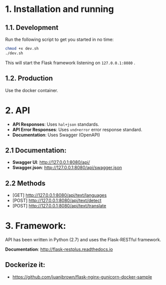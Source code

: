 # 1. Installation and running
 
## 1.1. Development

Run the following script to get you started in no time:

```bash
chmod +x dev.sh
./dev.sh
```
This will start the Flask framework listening on `127.0.0.1:8080` .

## 1.2. Production

Use the docker container.
 
# 2. API 

- **API Responses**: Uses `hal+json` standards.
- **API Error Responses**: Uses `vnd+error` error response standard.
- **Documentation**: Uses Swagger (OpenAPI)

## 2.1 Documentation: 

 - **Swagger UI**: http://127.0.0.1:8080/api/
 - **Swagger.json**: http://127.0.0.1:8080/api/swagger.json
 
## 2.2 Methods

 - [GET] http://127.0.0.1:8080/api/text/languages
 - [POST] http://127.0.0.1:8080/api/text/detect
 - [POST] http://127.0.0.1:8080/api/text/translate
 
# 3. Framework:

API has been written in Python (2.7) and uses the Flask-RESTful framework.
 
**Documentation**: http://flask-restplus.readthedocs.io

## Dockerize it:
- https://github.com/juanjbrown/flask-nginx-gunicorn-docker-sample